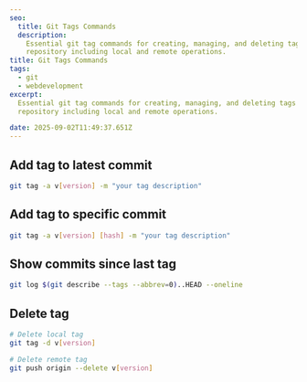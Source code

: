```yaml
---
seo:
  title: Git Tags Commands
  description:
    Essential git tag commands for creating, managing, and deleting tags in your
    repository including local and remote operations.
title: Git Tags Commands
tags:
  - git
  - webdevelopment
excerpt:
  Essential git tag commands for creating, managing, and deleting tags in your
  repository including local and remote operations.

date: 2025-09-02T11:49:37.651Z
---
```


## Add tag to latest commit

```bash
git tag -a v[version] -m "your tag description"
```

## Add tag to specific commit

```bash
git tag -a v[version] [hash] -m "your tag description"
```

## Show commits since last tag

```bash
git log $(git describe --tags --abbrev=0)..HEAD --oneline
```

## Delete tag

```bash
# Delete local tag
git tag -d v[version]

# Delete remote tag
git push origin --delete v[version]
```
